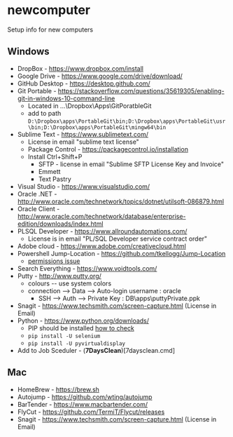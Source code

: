 # newcomputer
Setup info for new computers


## Windows
 - DropBox - https://www.dropbox.com/install
 - Google Drive - https://www.google.com/drive/download/
 - GitHub Desktop  - https://desktop.github.com/
 - Git Portable - https://stackoverflow.com/questions/35619305/enabling-git-in-windows-10-command-line
   - Located in ...\Dropbox\Apps\GitPoratbleGit
   - add to path `D:\Dropbox\apps\PortableGit\bin;D:\Dropbox\apps\PortableGit\usr\bin;D:\Dropbox\apps\PortableGit\mingw64\bin`
 - Sublime Text - https://www.sublimetext.com/
   - License in email "sublime text license"
   - Package Control - https://packagecontrol.io/installation
   - Install Ctrl+Shift+P
     - SFTP - license in email "Sublime SFTP License Key and Invoice"
     - Emmett
     - Text Pastry
 - Visual Studio - https://www.visualstudio.com/
 - Oracle .NET - http://www.oracle.com/technetwork/topics/dotnet/utilsoft-086879.html
 - Oracle Client - http://www.oracle.com/technetwork/database/enterprise-edition/downloads/index.html
 - PLSQL Developer - https://www.allroundautomations.com/
   - License is in email "PL/SQL Developer service contract order"
 - Adobe cloud - https://www.adobe.com/creativecloud.html
 - Powershell Jump-Location - https://github.com/tkellogg/Jump-Location
   - [permissions issue](https://github.com/tkellogg/Jump-Location/issues/62)
 - Search Everything - https://www.voidtools.com/
 - Putty - http://www.putty.org/
   - colours -- use system colors
   - connection --> Data --> Auto-login username : oracle
     - SSH --> Auth --> Private Key : DB\apps\puttyPrivate.ppk
 - Snagit - https://www.techsmith.com/screen-capture.html (License in Email)
 - Python - https://www.python.org/downloads/
   - PIP should be installed [how to check](https://stackoverflow.com/questions/4750806/how-do-i-install-pip-on-windows)
   - `pip install -U selenium`
   - `pip install -U pyvirtualdisplay`
 - Add to Job Sceduler - (**7DaysClean**)[7daysclean.cmd]



## Mac
 - HomeBrew - https://brew.sh
 - Autojump - https://github.com/wting/autojump
 - BarTender - https://www.macbartender.com/
 - FlyCut - https://github.com/TermiT/Flycut/releases
 - Snagit - https://www.techsmith.com/screen-capture.html  (License in Email)
 
